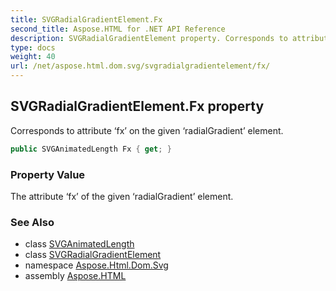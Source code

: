 ```yaml
---
title: SVGRadialGradientElement.Fx
second_title: Aspose.HTML for .NET API Reference
description: SVGRadialGradientElement property. Corresponds to attribute fx on the given radialGradient element
type: docs
weight: 40
url: /net/aspose.html.dom.svg/svgradialgradientelement/fx/
---
```

## SVGRadialGradientElement.Fx property

Corresponds to attribute ‘fx’ on the given ‘radialGradient’ element.

```csharp
public SVGAnimatedLength Fx { get; }
```

### Property Value

The attribute ‘fx’ of the given ‘radialGradient’ element.

### See Also

* class [SVGAnimatedLength](../../../aspose.html.dom.svg.datatypes/svganimatedlength/)
* class [SVGRadialGradientElement](../)
* namespace [Aspose.Html.Dom.Svg](../../svgradialgradientelement/)
* assembly [Aspose.HTML](../../../)

